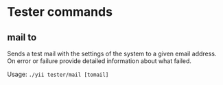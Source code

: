 # Tester commands

## mail to
Sends a test mail with the settings of the system to a given email address. On error or failure provide detailed information about what failed.

Usage: `./yii tester/mail [tomail]`
